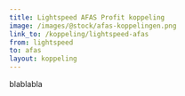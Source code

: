 ```yaml
---
title: Lightspeed AFAS Profit koppeling
image: /images/@stock/afas-koppelingen.png
link_to: /koppeling/lightspeed-afas
from: lightspeed
to: afas
layout: koppeling
---
```


blablabla